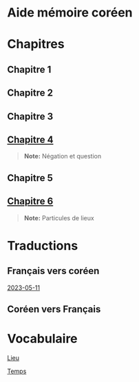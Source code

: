 # Aide mémoire coréen

# Chapitres


## Chapitre 1

## Chapitre 2

## Chapitre 3

## [Chapitre 4](chapitres/4/main.md)
> **Note:** Négation et question

## Chapitre 5

## [Chapitre 6](chapitres/6/main.md)
> **Note:** Particules de lieux


# Traductions


## Français vers coréen
[2023-05-11](traductions/francais-vers-coreen/2023-05-11.md)

## Coréen vers Français

# Vocabulaire
[Lieu](vocabulaire/lieu.md)

[Temps](vocabulaire/temps.md)
